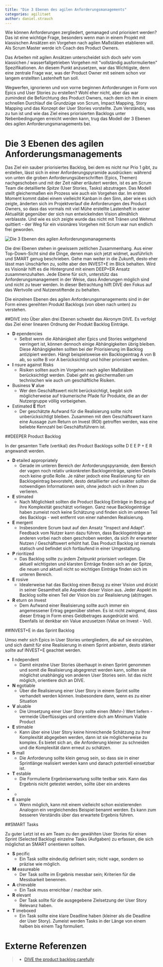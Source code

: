 ```yaml
---
title: "Die 3 Ebenen des agilen Anforderungsmanagements"
categories: agilitaet
author: daniel.strauch
---
```

Wie können Anforderungen zergliedert, gemanaged und priorisiert werden? Das ist eine wichtige Frage, besonders wenn man in einem Projekt mit klassischen Ansätzen ein Vorgehen nach agilen Maßstäben etablieren will. Als Scrum Master werde ich Coach des Product Owners.

Das Arbeiten mit agilen Ansätzen unterscheidet sich doch sehr vom klassichen / wasserfallgetrieben Vorgehen mit "vollständig ausformulierten" Spezifikationen. An diesem Punkt anzusetzen, war das Wichtigste, denn eine zentrale Frage war, was der Product Owner mit seinem schon vor langem erstellten Lastenheft tun soll.

Wegwerfen, ignorieren und von vorne beginnen Anforderungen in Form von Epics und User Stories zu erstellen? Wohl eher nicht, aber das war zumindest die Befürchtung des Product Owners, nach dem ich ihm in einem schnellen Durchlauf die Grundzüge von Scrum, Impact Mapping, Story Mapping und das Konzept der User Stories vorstellte. Zum Verständis, was zu tun ist und wie das Ziel eines priorisierten Backlogs unter Nebenbedingungen erreicht werden kann, trug das Modell der 3 Ebenen des agilen Anforderungsmanagements bei.

# Die 3 Ebenen des agilen Anforderungsmanagements

Das Ziel ein sauber priorisiertes Backlog, bei dem es nicht nur Prio 1 gibt, zu erstellen, lässt sich in einer Anforderungspyramide ausdrücken: während von unten die groben Anforderungsüberschriften (Epics, Themen) nachgeschoben und mit der Zeit näher erläutert werden, ist es am Scrum Team die detaillierte *Spitze* (User Stories, Tasks) abzutragen. Das Modell stellt gleichermaßen ein Prozess wie auch ein Vorgehen dar. Im ersten Moment kommt dabei einem vielleicht Kanban in den Sinn, aber wie es sich zeigte, änderten sich im Projektverlauf die Anforderungen des Product Owners, so dass das vormals mit viel Mühe erstellte Lastenheft in seiner Aktualität gegenüber der sich nun entwickelnden Vision allmählich verblasste. Und wie es sich zeigte wurde das nicht mit Tränen und Wehmut quittiert - der Weg für ein visionäres Vorgehen mit Scrum war nun endlich frei geworden.

![Die 3 Ebenen des agilen Anforderungsmanagements](/img/posts/2016-11-04/001.gif)

Die drei Ebenen stehen in gewissem zeitlichen Zusammenhang. Aus einer Top-Down-Sicht sind die Dinge, denen man sich jetzt widmet, ausführlich und SMART genug beschrieben. Gehe man weiter in die Zukunft, desto eher lässt man Unschärfen zu, sollte aber den INVEST+E im Blick behalten. Wird es Visionär hilft es die Hintergrund mit einem DEEP+ER Ansatz zusammenzuhalten. Jede Ebene für sich, unterstütz das Anforderungsmanagement in der Weise, dass Änderungen möglich sind und nicht zu teuer werden. In dieser Betrachtung hilft DIVE den Fokus auf das Wertvolle und Nutzenstiftende zu behalten.

Die einzelnen Ebenen des agilen Anforderungsmanagements sind in der Form eines gereihten Produkt Backlogs (von oben nach unten) zu verstehen.

##DIVE into
Über allen drei Ebenen schwebt das Akronym DIVE. Es verfolgt das Ziel einer linearen Ordnung der Produkt Backlog Einträge.
* **D** ependencies
    * Selbst wenn die Abhänigkeit aller Epics und Stories weitgehend verringert ist, können dennoch einige Abhängigkeiten übrig bleiben. Diese Abhängigkeiten sollten bei der Priorisierung im Backlog antizipiert werden. Hängt beispielsweise ein Backlogeintrag A von B ab, so sollte B vor A berücksichtigt und höher priorisiert werden.
* **I** nsure against Risks
    * Risiken sollten auch im Vorgehen nach agilen Maßstäben berücksichtigt werden. Dabei geht es gleichermaßen um technischen wie auch um geschäftliche Risiken.
* Business **V** alue
    * Wer den Geschäftswert nicht berücksichtigt, begibt sich möglicherweise auf träumerische Pfade für Produkte, die an der Nutzergruppe völlig vorbeigehen.    
* Estimated **E** ffort
    * Der geschätzte Aufwand für die Realisierung sollte nicht unberücksichtigt bleiben. Zusammen mit dem Geschäftswert kann eine Aussage zum Return on Invest (ROI) getroffen werden, was eine beliebte Kennzahl bei Geschäftsführern ist.

##DEEPER Product Backlog

In der gesamten Tiefe (vertikal) des Product Backlogs sollte D E E P + E R angewandt werden.
* **D** etailed appropriately
    * Gerade im unteren Bereich der Anforderungspyramide, dem Bereich der vagen noch relativ unkonkreten Backlogeinträge, spielen Details noch keine große Rolle. Je näher jedoch eine Realisierung für ein Backlogeintrag bevorsteht, desto detaillierter und exakter sollten die notwendigen Informationen sein, ohne jedoch sich in ihnen zu verlieren.  
* **E** stimated
    * Nach Möglichkeit sollten die Product Backlog Einträge in Bezug auf ihre Komplexität geschätzt vorliegen. Ganz neue Backlogeinträge haben zumeist noch keine Schätzung und finden sich im unteren Teil des Backlogs - weit entfernt von einer nahenden Realisierung.
* **E** mergent
    * Insbesondere Scrum baut auf den Ansatz "Inspect and Adapt". Feedback vom Nutzer kann dazu führen, dass Backlogeinträge an anderen vorbei nach oben geschoben werden, da sich ihr erwarteter Nutzen / Geschäftswert erhöht hat. Das Product Backlog ist niemals statisch und befindet sich fortlaufend in einer Umgestaltung.
* **P** rioritized
    * Das Backlog sollte zu jedem Zeitpunkt priorisiert vorliegen. Die aktuell wichtigsten und klarsten Einträge finden sich an der Spitze, die neuen und aktuell nicht so wichtigen Einträge finden sich im unteren Bereich.
* **E** rosive
    * Idealerweise hat das Backlog einen Bezug zu einer Vision und drückt in seiner Gesamtheit alle Aspekte dieser Vision aus. Jeder Aspekt im Backlog sollte einen Teil der Vision bis zur Realisierung (ab)tragen. 
* **R** eturn on Invest
    * Dem Aufwand einer Realisierung sollte auch immer ein angemessener Ertrag gegenüber stehen. Es ist nicht zwingend, dass dieser Ertrag in Form eines Geldbetrages ausgedrückt wird. Ebenfalls ist denkbar ein Value anzusetzen (Value on Invest - VoI). 

##INVEST+E in das Sprint Backlog

Umso mehr sich Epics in User Stories untergliedern, die auf sie einzahlen, und sich damit für eine Realisierung in einem Sprint anbieten, desto stärker sollte auf INVEST+E geachtet werden.

* **I** ndependent
    * Damit einzelne User Stories überhaupt in einen Sprint genommen und somit die Realisierung abgegrenzt werden kann, sollten sie möglichst unabhängig von anderen User Stories sein. Ist das nicht möglich, orientiere dich an DIVE.
* **N** egotiable
    * Über die Realisierung einer User Story in einem Sprint sollte verhandelt werden können. Insbesondere dann, wenn es zu einer Situation 
* **V** aluable
    * Die Umsetzung einer User Story sollte einen (Mehr-) Wert liefern - vermeide Überflüssiges und orientiere dich am Minimum Viable Product
* **E** stimable
    * Kann über eine User Story keine hinreichende Schätzung zu ihrer Komplexität abgegeben werden, dann ist sie möglicherweise zu komplex. Es bietet sich an, die Anforderung kleiner zu schneiden und die Komplexität dann erneut zu schätzen. 
* **S** mall
    * Die Anforderung sollte klein genug sein, so dass sie in einer Sprintlänge realisiert werden kann und danach potentiell einsetzbar ist.
* **T** estable
    * Die Formulierte Ergebniserwartung sollte testbar sein. Kann das Ergebnis nicht getestet werden, sollte über ein anderes 
* +
* **E** xample
    * Wenn möglich, kann mit einem vielleicht schon existierenden Analogon ein vergleichendes Beispiel benannt werden. Es kann zum besseren Verständis über das erwartete Ergebnis führen. 

##SMART Tasks

Zu guter Letzt ist es am Team zu den gewählten User Stories für einen Sprint (Selected Backlog) einzelne Tasks (Aufgaben) zu erfassen, die sich möglichst an SMART orientieren sollten.

* **S** pecific
    * Ein Task sollte eindeutig definiert sein; nicht vage, sondern so präzise wie möglich.
* **M** easureable
    * Der Task sollte im Ergebnis messbar sein; Kriterien für die Messbarkeit benennen.
* **A** chievable
    * Ein Task muss erreichbar / machbar sein.
* **R** elevant
    * Der Task sollte für die ausgegebene Zielsetzung der User Story Relevanz haben.
* **T** imeboxed
    * Ein Task sollte eine klare Deadline haben (kleiner als die Deadline der User Story). Zumeist werden Tasks in der Länge von einem halben bis einem Tag formuliert.

# Externe Referenzen
> * [DIVE the product backlog carefully](https://blogs.versionone.com/agile_management/2015/04/14/product-backlog-is-deep-invest-wisely-and-dive-carefully/ "DIVE the product backlog carefully")
